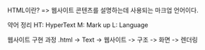 
HTML이란?
=> 웹사이트 콘텐츠를 설명하는데 사용되는 마크업 언어이다.

약어 정리
HT: HyperText
M: Mark up
L: Language

웹사이트 구현 과정
.html -> Text -> 웹사이트 -> 구조 -> 화면 -> 렌더링
